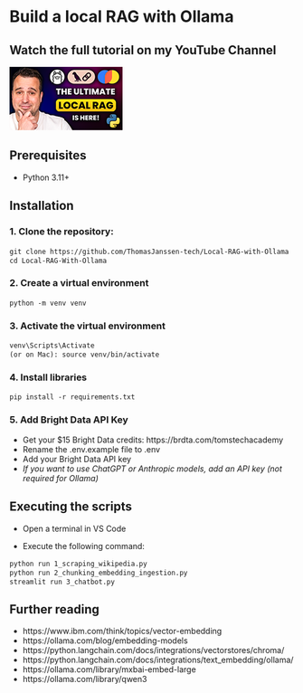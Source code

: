 <h1>Build a local RAG with Ollama</h1>

<h2>Watch the full tutorial on my YouTube Channel</h2>
<div>

<a href="https://youtu.be/c5jHhMXmXyo">
    <img src="thumbnail_small.png" alt="Thomas Janssen Youtube" width="200"/>
</a>
</div>

<h2>Prerequisites</h2>
<ul>
  <li>Python 3.11+</li>
</ul>

<h2>Installation</h2>
<h3>1. Clone the repository:</h3>

```
git clone https://github.com/ThomasJanssen-tech/Local-RAG-with-Ollama
cd Local-RAG-With-Ollama
```

<h3>2. Create a virtual environment</h3>

```
python -m venv venv
```

<h3>3. Activate the virtual environment</h3>

```
venv\Scripts\Activate
(or on Mac): source venv/bin/activate
```

<h3>4. Install libraries</h3>

```
pip install -r requirements.txt
```

<h3>5. Add Bright Data API Key</h3>
<ul>
<li>Get your $15 Bright Data credits: https://brdta.com/tomstechacademy</li>
<li>Rename the .env.example file to .env</li>
<li>Add your Bright Data API key</li>
<li><i>If you want to use ChatGPT or Anthropic models, add an API key (not required for Ollama)</i></li>
</ul>

<h2>Executing the scripts</h2>

- Open a terminal in VS Code

- Execute the following command:

```
python run 1_scraping_wikipedia.py
python run 2_chunking_embedding_ingestion.py
streamlit run 3_chatbot.py
```

<h2>Further reading</h2>
<ul>
<li>https://www.ibm.com/think/topics/vector-embedding</li>
<li>https://ollama.com/blog/embedding-models</li>
<li>https://python.langchain.com/docs/integrations/vectorstores/chroma/</li>
<li>https://python.langchain.com/docs/integrations/text_embedding/ollama/</li>
<li>https://ollama.com/library/mxbai-embed-large</li>
<li>https://ollama.com/library/qwen3</li>
</ul>
